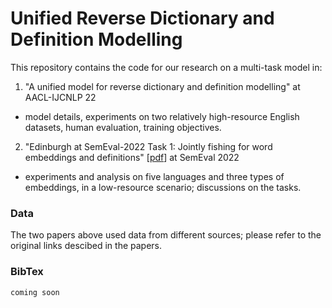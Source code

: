 # Unified Reverse Dictionary and Definition Modelling 

This repository contains the code for our research on a multi-task model in:
1. "A unified model for reverse dictionary and definition modelling" at AACL-IJCNLP 22
  - model details, experiments on two relatively high-resource English datasets, human evaluation, training objectives.
2. "Edinburgh at SemEval-2022 Task 1: Jointly fishing for word embeddings and definitions" [[pdf](https://aclanthology.org/2022.semeval-1.8/)] at SemEval 2022
  - experiments and analysis on five languages and three types of embeddings, in a low-resource scenario; discussions on the tasks.

### Data
The two papers above used data from different sources; please refer to the original links descibed in the papers.

### BibTex
```
coming soon
```
